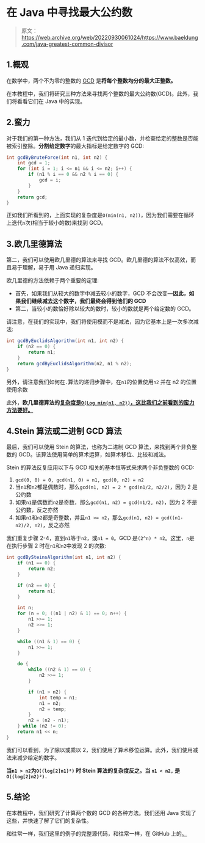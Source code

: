 # 在 Java 中寻找最大公约数

> 原文：<https://web.archive.org/web/20220930061024/https://www.baeldung.com/java-greatest-common-divisor>

## 1.概观

在数学中，两个不为零的整数的 [GCD](https://web.archive.org/web/20221127165209/https://en.wikipedia.org/wiki/Greatest_common_divisor) 是**将每个整数均分的最大正整数。**

在本教程中，我们将研究三种方法来寻找两个整数的最大公约数(GCD)。此外，我们将看看它们在 Java 中的实现。

## 2.蛮力

对于我们的第一种方法，我们从 1 迭代到给定的最小数，并检查给定的整数是否能被索引整除。**分割给定数字**的最大指标是给定数字的 GCD:

```java
int gcdByBruteForce(int n1, int n2) {
    int gcd = 1;
    for (int i = 1; i <= n1 && i <= n2; i++) {
        if (n1 % i == 0 && n2 % i == 0) {
            gcd = i;
        }
    }
    return gcd;
}
```

正如我们所看到的，上面实现的复杂度是`O(min(n1, n2))`，因为我们需要在循环上迭代`n`次(相当于较小的数)来找到 GCD。

## 3.欧几里德算法

第二，我们可以使用欧几里德的算法来寻找 GCD。欧几里德的算法不仅高效，而且易于理解，易于用 Java 递归实现。

欧几里德的方法依赖于两个重要的定理:

*   首先，如果我们从较大的数字中减去较小的数字，GCD 不会改变—**因此，如果我们继续减去这个数字，我们最终会得到他们的 GCD**
*   第二，当较小的数恰好除以较大的数时，较小的数就是两个给定数的 GCD。

请注意，在我们的实现中，我们将使用模而不是减法，因为它基本上是一次多次减法:

```java
int gcdByEuclidsAlgorithm(int n1, int n2) {
    if (n2 == 0) {
        return n1;
    }
    return gcdByEuclidsAlgorithm(n2, n1 % n2);
}
```

另外，请注意我们如何在`.`算法的递归步骤中，在`n1`的位置使用`n2` 并在 n2 的位置使用余数

此外，**欧几里德算法的[复杂度是`O(Log min(n1, n2))`，这比我们之前看到的蛮力方法要好。](/web/20221127165209/https://www.baeldung.com/cs/euclid-time-complexity)**

## 4.Stein 算法或二进制 GCD 算法

最后，我们可以使用 Stein 的算法，也称为二进制 GCD 算法，来找到两个非负整数的 GCD。该算法使用简单的算术运算，如算术移位、比较和减法。

Stein 的算法反复应用以下与 GCD 相关的基本恒等式来求两个非负整数的 GCD:

1.  `gcd(0, 0) = 0, gcd(n1, 0) = n1, gcd(0, n2) = n2`
2.  当`n1`和`n2`都是偶数时，那么`gcd(n1, n2) = 2 * gcd(n1/2, n2/2)`，因为 2 是公约数
3.  如果`n1`是偶数而`n2`是奇数，那么`gcd(n1, n2) = gcd(n1/2, n2)`，因为 2 不是公约数，反之亦然
4.  如果`n1`和`n2`都是奇整数，并且`n1 >= n2`，那么`gcd(n1, n2) = gcd((n1-n2)/2, n2)`，反之亦然

我们重复步骤 2-4，直到`n1`等于`n2`，或`n1 = 0`。GCD 是`(2^n) * n2`。这里，`n`是在执行步骤 2 时在`n1`和`n2`中发现 2 的次数:

```java
int gcdBySteinsAlgorithm(int n1, int n2) {
    if (n1 == 0) {
        return n2;
    }

    if (n2 == 0) {
        return n1;
    }

    int n;
    for (n = 0; ((n1 | n2) & 1) == 0; n++) {
        n1 >>= 1;
        n2 >>= 1;
    }

    while ((n1 & 1) == 0) {
        n1 >>= 1;
    }

    do {
        while ((n2 & 1) == 0) {
            n2 >>= 1;
        }

        if (n1 > n2) {
            int temp = n1;
            n1 = n2;
            n2 = temp;
        }
        n2 = (n2 - n1);
    } while (n2 != 0);
    return n1 << n;
}
```

我们可以看到，为了除以或乘以 2，我们使用了算术移位运算。此外，我们使用减法来减少给定的数字。

**当`n1 > n2`为`O((log[2]n1)²)` 时 Stein 算法的复杂度反之。当 `n1 < n2,` 是`O((log[2]n2)²).`**

## 5.结论

在本教程中，我们研究了计算两个数的 GCD 的各种方法。我们还用 Java 实现了这些，并快速了解了它们的复杂性。

和往常一样，我们这里的例子的完整源代码，和往常一样，在 GitHub 上的[。](https://web.archive.org/web/20221127165209/https://github.com/eugenp/tutorials/tree/master/core-java-modules/core-java-lang-math)